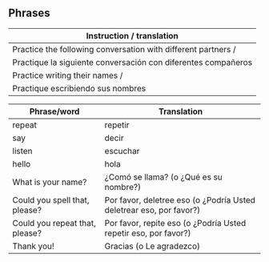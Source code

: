 ## Phrases

|Instruction / translation |
| ---- |
| Practice  the following conversation with different  partners /  
  Practique la  siguiente conversación con  diferentes compañeros |
| Practice writing their names /  
  Practique escribiendo sus nombres |

|Phrase/word | Translation |
|-------|-------------|
|repeat| repetir |
|say| decir |
|listen| escuchar |
|hello| hola |
|What is your name?| ¿Comó se llama? (o ¿Qué es su nombre?) |
|Could you spell that, please? | Por favor, deletree eso (o ¿Podría Usted deletrear eso, por favor?) |
|Could you repeat that, please? | Por favor, repite eso (o ¿Podría Usted repetir eso, por favor?) |
|Thank you! | Gracias (o Le agradezco) |

